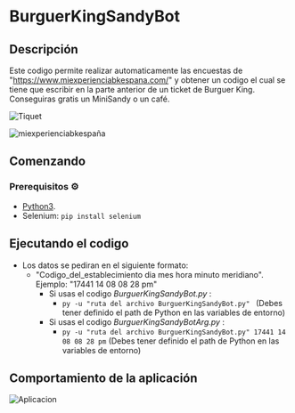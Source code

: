 # BurguerKingSandyBot

## Descripción

  Este codigo permite realizar automaticamente las encuestas de "https://www.miexperienciabkespana.com/" y obtener un codigo el cual se tiene que escribir en la parte anterior de un ticket de Burguer King. Conseguiras gratis un MiniSandy o un café.
  
![Tiquet](https://i.ibb.co/N6X1QXN/40290.jpg)

![miexperienciabkespaña](https://i.ibb.co/Rh4KcDX/descarga-1.png)

## Comenzando

### Prerequisitos ⚙️

* [Python3](https://www.python.org/downloads/).
* Selenium:
  ```pip install selenium```

## Ejecutando el codigo

* Los datos se pediran en el siguiente formato:
     * "Codigo_del_establecimiento dia mes hora minuto meridiano".    Ejemplo: "17441 14 08 08 28 pm"
        * Si usas el codigo *BurguerKingSandyBot.py* :
          * ```py -u "ruta del archivo BurguerKingSandyBot.py" ``` (Debes tener definido el path de Python en las variables de entorno)
        * Si usas el codigo *BurguerKingSandyBotArg.py* :
          * ```py -u "ruta del archivo BurguerKingSandyBot.py" 17441 14 08 08 28 pm``` (Debes tener definido el path de Python en las variables de entorno)
  
## Comportamiento de la aplicación

![Aplicacion](https://i.ibb.co/ZYdpxCN/descarga-2.png)
